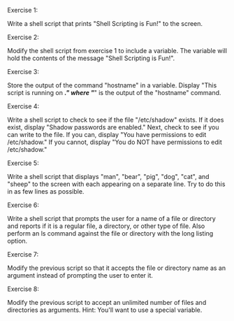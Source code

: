 Exercise 1:

Write a shell script that prints "Shell Scripting is Fun!" to the screen.

Exercise 2:

Modify the shell script from exercise 1 to include a variable. The variable will hold the contents of the message "Shell Scripting is Fun!".

Exercise 3:

Store the output of the command "hostname" in a variable. Display "This script is running on _______." where "_______" is the output of the "hostname" command.

Exercise 4:

Write a shell script to check to see if the file "/etc/shadow" exists. If it does exist, display "Shadow passwords are enabled." Next, check to see if you can write to the file. If you can, display "You have permissions to edit /etc/shadow." If you cannot, display "You do NOT have permissions to edit /etc/shadow."

Exercise 5:

Write a shell script that displays "man", "bear", "pig", "dog", "cat", and "sheep" to the screen with each appearing on a separate line. Try to do this in as few lines as possible.

Exercise 6:

Write a shell script that prompts the user for a name of a file or directory and reports if it is a regular file, a directory, or other type of file. Also perform an ls command against the file or directory with the long listing option.

Exercise 7:

Modify the previous script so that it accepts the file or directory name as an argument instead of prompting the user to enter it.

Exercise 8:

Modify the previous script to accept an unlimited number of files and directories as arguments. Hint: You'll want to use a special variable.

